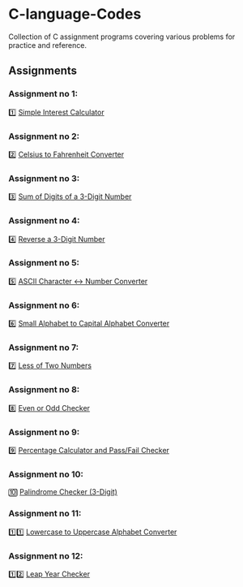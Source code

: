 # C-language-Codes
Collection of C assignment programs covering various problems for practice and reference.


## Assignments

### Assignment no 1:
1️⃣ [Simple Interest Calculator](./Assignment%2001/assignment1.c)

### Assignment no 2:
2️⃣ [Celsius to Fahrenheit Converter](./Assignment%2002/assignment2.c)

### Assignment no 3:
3️⃣ [Sum of Digits of a 3-Digit Number](./Assignment%2003/assignment3.c)

### Assignment no 4:
4️⃣ [Reverse a 3-Digit Number](./Assignment%2004/assignment4.c)

### Assignment no 5:
5️⃣ [ASCII Character ↔ Number Converter](./Assignment%2005/assignment5.c)

### Assignment no 6:
6️⃣ [Small Alphabet to Capital Alphabet Converter](./Assignment%2006/assignment6.c)

### Assignment no 7:
7️⃣ [Less of Two Numbers](./Assignment%2007/assignment7.c)

### Assignment no 8:
8️⃣ [Even or Odd Checker](./Assignment%2008/assignment8.c)

### Assignment no 9:
9️⃣ [Percentage Calculator and Pass/Fail Checker](./Assignment%2009/assignment9.c)

### Assignment no 10:
🔟 [Palindrome Checker (3-Digit)](./Assignment%2010/assignment10.c)

### Assignment no 11:
1️⃣1️⃣ [Lowercase to Uppercase Alphabet Converter](./Assignment%2011/assignment11.c) 

### Assignment no 12:
1️⃣2️⃣ [Leap Year Checker](./Assignment%2012/assignment12.c)